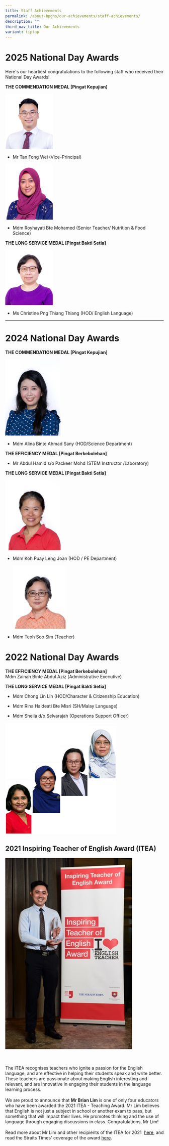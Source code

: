 ```yaml
---
title: Staff Achievements
permalink: /about-bpghs/our-achievements/staff-achievements/
description: ""
third_nav_title: Our Achievements
variant: tiptap
---
```

<h1>2025 National Day Awards</h1>
<p>Here's our heartiest congratulations to the following staff who received
their National Day Awards!</p>
<p><strong>THE COMMENDATION MEDAL [Pingat Kepujian]</strong>
</p>
<div class="isomer-image-wrapper">
<img style="width: 30%;" height="auto" width="100%" alt="" src="/images/MR_TAN_FONG_WEI.jpg">
</div>
<ul data-tight="true" class="tight">
<li>
<p>Mr Tan Fong Wei (Vice-Principal)</p>
</li>
</ul>
<p></p>
<div class="isomer-image-wrapper">
<img style="width: 30%;" height="auto" width="100%" alt="" src="/images/MDM_ROYHAYATI_MD_YUSOF.jpg">
</div>
<ul data-tight="true" class="tight">
<li>
<p>Mdm Royhayati Bte Mohamed (Senior Teacher/ Nutrition &amp; Food Science)</p>
</li>
</ul>
<p></p>
<p><strong>THE LONG SERVICE MEDAL [Pingat Bakti Setia]</strong>
</p>
<div class="isomer-image-wrapper">
<img style="width: 30%;" height="auto" width="100%" alt="Ms Christine Png Thiang Thiang" src="/images/MRS_CHRISTINE_WONG.jpg">
</div>
<ul data-tight="true" class="tight">
<li>
<p>Ms Christine Png Thiang Thiang (HOD/ English Language)</p>
</li>
</ul>
<p></p>
<hr>
<h1>2024 National Day Awards</h1>
<p><strong>THE COMMENDATION MEDAL [Pingat Kepujian]</strong>
</p>
<div class="isomer-image-wrapper">
<img style="width: 35%;" height="auto" width="100%" alt="" src="/images/photo_6246774695466747560_y.jpg">
</div>
<ul data-tight="true" class="tight">
<li>
<p>Mdm Alina Binte Ahmad Sany (HOD/Science Department)</p>
</li>
</ul>
<p><strong>THE EFFICIENCY MEDAL [Pingat Berkebolehan]</strong>
</p>
<ul data-tight="true" class="tight">
<li>
<p>Mr Abdul Hamid s/o Packeer Mohd (STEM Instructor /Laboratory)</p>
</li>
</ul>
<p><strong>THE LONG SERVICE MEDAL [Pingat Bakti Setia]</strong>
</p>
<div class="isomer-image-wrapper">
<img style="width: 35%;" height="auto" width="100%" alt="" src="/images/photo_6246774695466747561_y.jpg">
</div>
<ul data-tight="true" class="tight">
<li>
<p>Mdm Koh Puay Leng Joan (HOD / PE Department)</p>
<div class="isomer-image-wrapper">
<img style="width: 35%;" height="auto" width="100%" alt="" src="/images/photo_6246774695466747562_y.jpg">
</div>
</li>
<li>
<p>Mdm Teoh Soo Sim (Teacher)</p>
</li>
</ul>
<h1>2022 National Day Awards</h1>
<p><strong>THE EFFICIENCY MEDAL [Pingat Berkebolehan]</strong> 
<br>Mdm Zainah Binte Abdul Aziz (Administrative Executive)</p>
<p><strong>THE LONG SERVICE MEDAL [Pingat Bakti Setia]</strong>
</p>
<ul data-tight="true" class="tight">
<li>
<p>Mdm Chong Lin Lin (HOD/Character &amp; Citizenship Education)</p>
</li>
<li>
<p>Mdm Rina Haideati Bte Misri (SH/Malay Language)</p>
</li>
<li>
<p>Mdm Sheila d/o Selvarajah (Operations Support Officer)</p>
</li>
</ul>
<div class="isomer-image-wrapper">
<img style="width: 70%;" height="auto" width="100%" alt="" src="/images/national%20day%20awards%202022(2).jpg">
</div>
<h2>2021 Inspiring Teacher of English Award (ITEA)</h2>
<div class="isomer-image-wrapper">
<img style="width: 80%;" height="auto" width="100%" src="/images/ITEA_Brian.jpeg">
</div>
<p>
<br>
<br>The ITEA recognises teachers who ignite a passion for the English language,
and are effective in helping their students speak and write better. These
teachers are passionate about making English interesting and relevant,
and are innovative in engaging their students in the language learning
process.&nbsp;
<br>
<br>We are proud to announce that&nbsp;<strong>Mr Brian Lim</strong>&nbsp;is
one of only four educators who have been awarded the 2021 ITEA - Teaching
Award. Mr Lim believes that English is not just a subject in school or
another exam to pass, but something that will impact their lives. He promotes
thinking and the use of language through engaging discussions in class.
Congratulations, Mr Lim!
<br>
<br>Read more about Mr Lim and other recipients of the ITEA for 2021&nbsp;
<a href="https://www.languagecouncils.sg/goodenglish/inspiring-teacher-of-english-award/2021" rel="noopener noreferrer nofollow" target="">here</a>, and read the Straits Times' coverage of the award&nbsp;<a href="https://www.straitstimes.com/singapore/parenting-education/7-teachers-recognised-for-inspiring-students-to-love-the-english" rel="noopener noreferrer nofollow" target="">here</a>.</p>